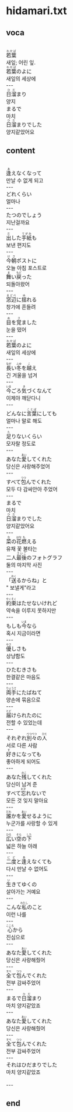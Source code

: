 <h1>hidamari.txt</h1>
<h2>voca</h2><br>
<Ruby>若葉<rt>わかば</rt></Ruby><br>
새잎; 어린 잎.<br>
<Ruby>若葉<rt>わかば</rt></Ruby>のよに<br>
새잎의 세상에<br>
---<br>
<Ruby>日溜<rt>ひだ</rt></Ruby>まり<br>
양지<br>
まるで<br>
마치<br>
<Ruby>日溜<rt>ひだ</rt></Ruby>まりでした<br>
양지같았어요<br>
<h2>content</h2><br>
<Ruby>逢<rt>あ</rt></Ruby>えなくなって<br>
만날 수 없게 되고<br>
---<br>
どれくらい<br>
얼마나<br>
---<br>
たつのでしょう<br>
지난걸까요<br>
---<br>
<Ruby>出<rt>だ</rt></Ruby>した<Ruby>手紙<rt>てがみ</rt></Ruby>も<br>
보낸 편지도<br>
---<br>
<Ruby>今朝<rt>けさ</rt></Ruby>ポストに<br>
오늘 아침 포스트로<br>
<Ruby>舞<rt>ま</rt></Ruby>い<Ruby>戻<rt>もど</rt></Ruby>った<br>
되돌아왔어<br>
---<br>
<Ruby>窓辺<rt>まどべ</rt></Ruby>に<Ruby>揺<rt>ゆ</rt></Ruby>れる<br>
창가에 흔들려<br>
---<br>
<Ruby>目<rt>め</rt></Ruby>を<Ruby>覚<rt>さ</rt></Ruby>ました<br>
눈을 떴어<br>
---<br>
<Ruby>若葉<rt>わかば</rt></Ruby>のよに<br>
새잎의 세상에<br>
---<br>
<Ruby>長<rt>なが</rt></Ruby>い<Ruby>冬<rt>ふゆ</rt></Ruby>を<Ruby>越<rt>こ</rt></Ruby>え<br>
긴 겨울을 넘겨<br>
---<br>
<Ruby>今<rt>いま</rt></Ruby>ごろ<Ruby>気<rt>き</rt></Ruby>づくなんて<br>
이제야 깨닫다니<br>
---<br>
どんなに<Ruby>言葉<rt>ことば</rt></Ruby>にしても<br>
얼마나 말로 해도<br>
---<br>
<Ruby>足<rt>た</rt></Ruby>りないくらい<br>
모자랄 정도로<br>
---<br>
あなた<Ruby>愛<rt>あい</rt></Ruby>してくれた<br>
당신은 사랑해주었어<br>
---<br>
すべて<Ruby>包<rt>つつ</rt></Ruby>んでくれた<br>
모두 다 감싸안아 주었어<br>
---<br>
まるで<br>
마치<br>
<Ruby>日溜<rt>ひだ</rt></Ruby>まりでした<br>
양지같았어요<br>
---<br>
<Ruby>菜<rt>な</rt></Ruby>の<Ruby>花<rt>はな</rt></Ruby><Ruby>燃<rt>も</rt></Ruby>える<br>
유채 꽃 불타는<br>
二人<Ruby>最後<rt>さいご</rt></Ruby>のフォトグラフ<br>
둘의 마지막 사진<br>
---<br>
「<Ruby>送<rt>おく</rt></Ruby>るからね」と<br>
" 보낼게"라고<br>
---<br>
<Ruby>約束<rt>やくそく</rt></Ruby>はたせないけれど<br>
약속을 이루지 못하지만<br>
---<br>
もしも<Ruby>今<rt>いま</rt></Ruby>なら<br>
혹시 지금이라면<br>
---<br>
<Ruby>優<rt>やさ</rt></Ruby>しさも<br>
상냥함도<br>
---<br>
ひたむきさも<br>
한결같은 마음도<br>
---<br>
<Ruby>両手<rt>りょうて</rt></Ruby>にたばねて<br>
양손에 묶음으로<br>
---<br>
<Ruby>届<rt>とど</rt></Ruby>けられたのに<br>
전할 수 있었는데<br>
---<br>
それぞれ<Ruby>別々<rt>べつべつ</rt></Ruby>の<Ruby>人<rt>ひと</rt></Ruby><br>
서로 다른 사람<br>
<Ruby>好<rt>す</rt></Ruby>きになっても<br>
좋아하게 되어도<br>
---<br>
あなた<Ruby>残<rt>のこ</rt></Ruby>してくれた<br>
당신이 남겨 준<br>
すべて<Ruby>忘<rt>わす</rt></Ruby>れないで<br>
모든 것 잊지 말아요<br>
---<br>
<Ruby>誰<rt>だれ</rt></Ruby>かを<Ruby>愛<rt>あい</rt></Ruby>せるように<br>
누군가를 사랑할 수 있게<br>
---<br>
<Ruby>広<rt>ひろ</rt></Ruby>い<Ruby>空<rt>そら</rt></Ruby>の<Ruby>下<rt>した</rt></Ruby><br>
넓은 하늘 아래<br>
---<br>
<Ruby>二度<rt>にど</rt></Ruby>と<Ruby>逢<rt>あ</rt></Ruby>えなくても<br>
다시 만날 수 없어도<br>
---<br>
<Ruby>生<rt>い</rt></Ruby>きてゆくの<br>
살아가는 거예요<br>
---<br>
こんな<Ruby>私<rt>わたし</rt></Ruby>のこと<br>
이런 나를<br>
---<br>
<Ruby>心<rt>こころ</rt></Ruby>から<br>
진심으로<br>
---<br>
あなた<Ruby>愛<rt>あい</rt></Ruby>してくれた<br>
당신은 사랑해줬어<br>
---<br>
<Ruby>全<rt>すべ</rt></Ruby>て<Ruby>包<rt>つつ</rt></Ruby>んでくれた<br>
전부 감싸주었어<br>
---<br>
まるで<Ruby>日溜<rt>ひだ</rt></Ruby>まり<br>
마치 양지같았죠<br>
---<br>
あなた<Ruby>愛<rt>あい</rt></Ruby>してくれた<br>
당신은 사랑해줬어<br>
---<br>
<Ruby>全<rt>すべ</rt></Ruby>て<Ruby>包<rt>つつ</rt></Ruby>んでくれた<br>
전부 감싸주었어<br>
---<br>
それはひだまりでした<br>
마치 양지같았죠<br>
<br>---
<h2>end</h2>